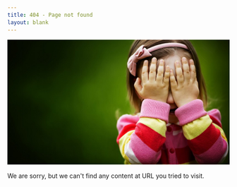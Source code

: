 ```yaml
---
title: 404 - Page not found
layout: blank
---
```


![British Library: Image taken from page 20 of 'Saint Paul's to the Highlands and back'.](/404_banner.jpg)

We are sorry, but we can't find any content at URL you tried to visit.

